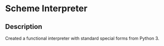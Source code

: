 # Scheme Interpreter

## Description

Created a functional interpreter with standard special forms from Python 3.